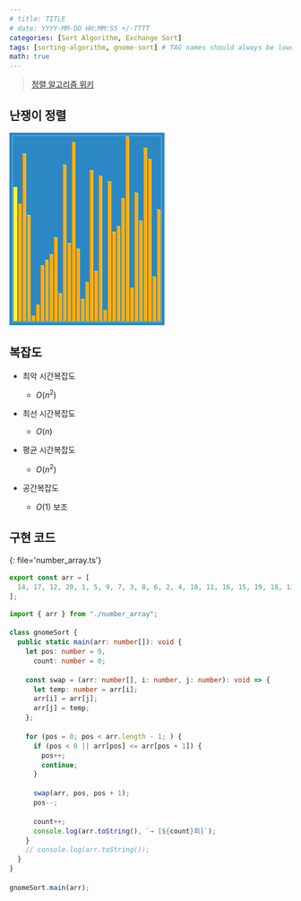 ```yaml
---
# title: TITLE
# date: YYYY-MM-DD HH:MM:SS +/-TTTT
categories: [Sort Algorithm, Exchange Sort]
tags: [sorting-algorithm, gnome-sort] # TAG names should always be lowercase
math: true
---
```


> [정렬 알고리즘 위키](https://ko.wikipedia.org/wiki/%EC%A0%95%EB%A0%AC_%EC%95%8C%EA%B3%A0%EB%A6%AC%EC%A6%98)

## 난쟁이 정렬

![gnome_sort](/assets/img/sort/gif/gnome_sort.gif)

## 복잡도

- 최악 시간복잡도

  - $O(n^2)$

- 최선 시간복잡도

  - $O(n)$

- 평균 시간복잡도

  - $O(n^2)$

- 공간복잡도

  - $O(1)$ 보조

## 구현 코드

{: file='number_array.ts'}

```ts
export const arr = [
  14, 17, 12, 20, 1, 5, 9, 7, 3, 8, 6, 2, 4, 10, 11, 16, 15, 19, 18, 13,
];
```

```ts
import { arr } from "./number_array";

class gnomeSort {
  public static main(arr: number[]): void {
    let pos: number = 0,
      count: number = 0;

    const swap = (arr: number[], i: number, j: number): void => {
      let temp: number = arr[i];
      arr[i] = arr[j];
      arr[j] = temp;
    };

    for (pos = 0; pos < arr.length - 1; ) {
      if (pos < 0 || arr[pos] <= arr[pos + 1]) {
        pos++;
        continue;
      }

      swap(arr, pos, pos + 1);
      pos--;

      count++;
      console.log(arr.toString(), `→ [${count}회]`);
    }
    // console.log(arr.toString());
  }
}

gnomeSort.main(arr);
```
